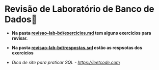 # **Revisão de Laboratório de Banco de Dados:floppy_disk:**
- **Na pasta [revisao-lab-bd/exercicios.md](revisao-lab-bd/exercicios.md) tem alguns exercícios para revisar.**
- **Na pasta [revisao-lab-bd/respostas.sql](revisao-lab-bd/repostas.sql) estão as respsotas dos exercícios**

- *Dica de site para praticar SQL - https://leetcode.com*

